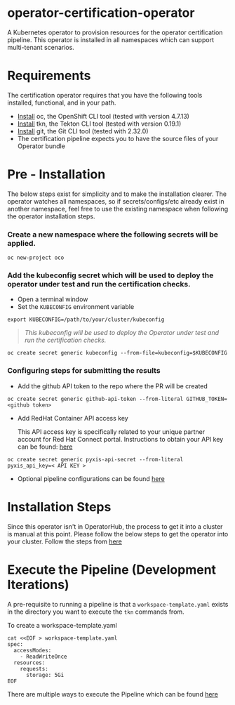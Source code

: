 # operator-certification-operator
A Kubernetes operator to provision resources for the operator certification pipeline. This operator is installed in all
namespaces which can support multi-tenant scenarios. 

# Requirements
The certification operator requires that you have the following tools installed, functional, and in your path.
- [Install](https://docs.openshift.com/container-platform/4.8/cli_reference/openshift_cli/getting-started-cli.html#installing-openshift-cli) oc, the OpenShift CLI tool (tested with version 4.7.13)
- [Install](https://tekton.dev/docs/cli/) tkn, the Tekton CLI tool (tested with version 0.19.1)
- [Install](https://git-scm.com/downloads) git, the Git CLI tool (tested with 2.32.0)
- The certification pipeline expects you to have the source files of your Operator bundle

# Pre - Installation
The below steps exist for simplicity and to make the installation clearer.
The operator watches all namespaces, so if secrets/configs/etc already exist in another namespace, feel free to use the existing
namespace when following the operator installation steps.

### Create a new namespace where the following secrets will be applied.
`oc new-project oco`

### Add the kubeconfig secret which will be used to deploy the operator under test and run the certification checks.
* Open a terminal window
* Set the `KUBECONFIG` environment variable
```
export KUBECONFIG=/path/to/your/cluster/kubeconfig
```
> *This kubeconfig will be used to deploy the Operator under test and run the certification checks.*
```
oc create secret generic kubeconfig --from-file=kubeconfig=$KUBECONFIG
```
### Configuring steps for submitting the results
- Add the github API token to the repo where the PR will be created
```
oc create secret generic github-api-token --from-literal GITHUB_TOKEN=<github token>
```
- Add RedHat Container API access key
  
  This API access key is specifically related to your unique partner account for Red Hat Connect portal. Instructions to obtain your API key can be found: [here](https://github.com/redhat-openshift-ecosystem/certification-releases/blob/main/4.9/ga/operator-cert-workflow.md#step-b---get-api-key)
```
oc create secret generic pyxis-api-secret --from-literal pyxis_api_key=< API KEY >
```

- Optional pipeline configurations can be found [here](https://github.com/redhat-openshift-ecosystem/certification-releases/blob/main/4.9/ga/ci-pipeline.md#optional-configuration)

# Installation Steps
Since this operator isn't in OperatorHub, the process to get it into a cluster is manual at this point.
Please follow the below steps to get the operator into your cluster. Follow the steps from [here](docs/INSTALLATION.md)


# Execute the Pipeline (Development Iterations)
A pre-requisite to running a pipeline is that a `workspace-template.yaml` exists in the directory you want to execute the `tkn` commands from.

To create a workspace-template.yaml
```
cat <<EOF > workspace-template.yaml
spec:
  accessModes:
    - ReadWriteOnce
  resources:
    requests:
      storage: 5Gi
EOF
```

There are multiple ways to execute the Pipeline which can be found [here](https://github.com/redhat-openshift-ecosystem/certification-releases/blob/main/4.9/ga/ci-pipeline.md#execute-the-pipeline-development-iterations)
